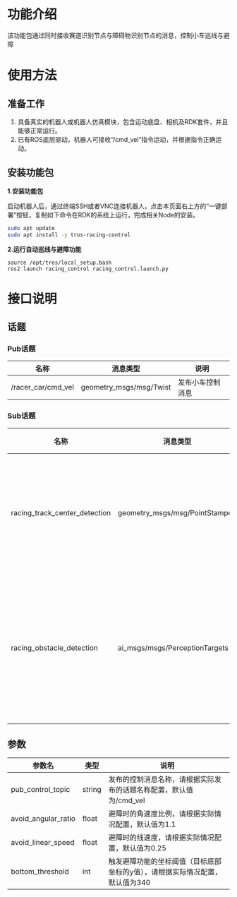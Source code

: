 # 功能介绍

该功能包通过同时接收赛道识别节点与障碍物识别节点的消息，控制小车巡线与避障

# 使用方法

## 准备工作

1. 具备真实的机器人或机器人仿真模块，包含运动底盘、相机及RDK套件，并且能够正常运行。
2. 已有ROS底层驱动，机器人可接收“/cmd_vel”指令运动，并根据指令正确运动。

## 安装功能包

**1.安装功能包**

启动机器人后，通过终端SSH或者VNC连接机器人，点击本页面右上方的“一键部署”按钮，复制如下命令在RDK的系统上运行，完成相关Node的安装。

```bash
sudo apt update
sudo apt install -y tros-racing-control
```

**2.运行自动巡线与避障功能**

```shell
source /opt/tros/local_setup.bash
ros2 launch racing_control racing_control.launch.py
```


# 接口说明

## 话题

### Pub话题

| 名称                          | 消息类型                                                     | 说明                                                   |
| ----------------------------- | ------------------------------------------------------------ | ------------------------------------------------------ |
| /racer_car/cmd_vel    | geometry_msgs/msg/Twist             | 发布小车控制消息                 |

### Sub话题
| 名称                          | 消息类型                                                     | 说明                                                   |
| ----------------------------- | ------------------------------------------------------------ | ------------------------------------------------------ |
| racing_track_center_detection      | geometry_msgs/msg/PointStamped        | 接收赛道中点的位置消息                  |
| racing_obstacle_detection      | ai_msgs/msgs/PerceptionTargets        | 接收检测到的障碍物的位置信息                 |

## 参数

| 参数名                | 类型        | 说明   |
| --------------------- | ----------- | ----------------------------------------------------- |
| pub_control_topic    | string |    发布的控制消息名称，请根据实际发布的话题名称配置，默认值为/cmd_vel |
| avoid_angular_ratio   | float | 避障时的角速度比例，请根据实际情况配置，默认值为1.1 |
| avoid_linear_speed   | float | 避障时的线速度，请根据实际情况配置，默认值为0.25 |
| bottom_threshold   | int | 触发避障功能的坐标阈值（目标底部坐标的y值），请根据实际情况配置，默认值为340 |
